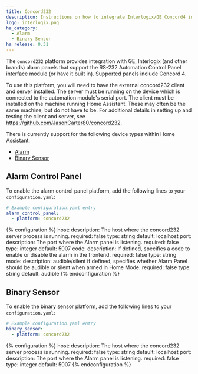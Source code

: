 ```yaml
---
title: Concord232
description: Instructions on how to integrate Interlogix/GE Concord4 into Home Assistant.
logo: interlogix.png
ha_category:
  - Alarm
  - Binary Sensor
ha_release: 0.31
---
```


The `concord232` platform provides integration with GE, Interlogix (and other brands) alarm panels that support the RS-232 Automation Control Panel interface module (or have it built in). Supported panels include Concord 4.

To use this platform, you will need to have the external concord232 client and server installed. The server must be running on the device which is connected to the automation module's serial port. The client must be installed on the machine running Home Assistant. These may often be the same machine, but do not have to be. For additional details in setting up and testing the client and server, see <https://github.com/JasonCarter80/concord232>.

There is currently support for the following device types within Home Assistant:

- [Alarm](#alarm-control-panel)
- [Binary Sensor](#binary-sensor)

## Alarm Control Panel

To enable the alarm control panel platform, add the following lines to your `configuration.yaml`:

```yaml
# Example configuration.yaml entry
alarm_control_panel:
  - platform: concord232
```

{% configuration %}
host:
  description: The host where the concord232 server process is running.
  required: false
  type: string
  default: localhost
port:
  description: The port where the Alarm panel is listening.
  required: false
  type: integer
  default: 5007
code:
  description: If defined, specifies a code to enable or disable the alarm in the frontend.
  required: false
  type: string
mode:
  description: audible/silent if defined, specifies whether Alarm Panel should be audible or silent when armed in Home Mode.
  required: false
  type: string
  default: audible
{% endconfiguration %}

## Binary Sensor

To enable the binary sensor platform, add the following lines to your `configuration.yaml`:

```yaml
# Example configuration.yaml entry
binary_sensor:
  - platform: concord232
```

{% configuration %}
host:
  description: The host where the concord232 server process is running.
  required: false
  type: string
  default: localhost
port:
  description: The port where the Alarm panel is listening.
  required: false
  type: integer
  default: 5007
{% endconfiguration %}
